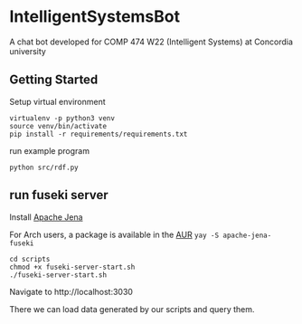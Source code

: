 # IntelligentSystemsBot
A chat bot developed for COMP 474 W22 (Intelligent Systems) at Concordia university

## Getting Started

Setup virtual environment
```shell
virtualenv -p python3 venv
source venv/bin/activate
pip install -r requirements/requirements.txt
```

run example program
```shell
python src/rdf.py
```

## run fuseki server
Install [Apache Jena](https://jena.apache.org/index.html)

For Arch users, a package is available in the [AUR](https://aur.archlinux.org/packages/apache-jena-fuseki)
`yay -S apache-jena-fuseki`

```shell
cd scripts
chmod +x fuseki-server-start.sh
./fuseki-server-start.sh
```

Navigate to http://localhost:3030

There we can load data generated by our scripts and query them.
